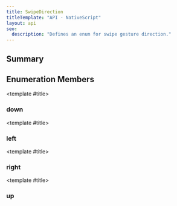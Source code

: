 ```yaml
---
title: SwipeDirection
titleTemplate: "API - NativeScript"
layout: api
seo:
  description: "Defines an enum for swipe gesture direction."
---
```


<!-- This page is auto generated, do not edit manually. -->
<!-- Run "yarn generate:api-docs" to regenerate -->

<script setup lang="ts">
  import { provide } from "vue";
  import API_DATA from "./SwipeDirection.data.json";
  
  provide('API_DATA', API_DATA);
</script>

<APIRefComment commentBase64="eyJibG9ja1RhZ3MiOltdLCJtb2RpZmllclRhZ3MiOnt9LCJzdW1tYXJ5IjpbeyJraW5kIjoidGV4dCIsInRleHQiOiJEZWZpbmVzIGFuIGVudW0gZm9yIHN3aXBlIGdlc3R1cmUgZGlyZWN0aW9uLiJ9XX0=" v-once />

## <Heading ignore>Summary</Heading>

<APIRefSummary v-once />

## Enumeration Members

<div class="">

<APIRef for="11111" v-once>

<template #title>

### down

</template>

</APIRef>

</div>

<div class="">

<APIRef for="11109" v-once>

<template #title>

### left

</template>

</APIRef>

</div>

<div class="">

<APIRef for="11108" v-once>

<template #title>

### right

</template>

</APIRef>

</div>

<div class="">

<APIRef for="11110" v-once>

<template #title>

### up

</template>

</APIRef>

</div>
